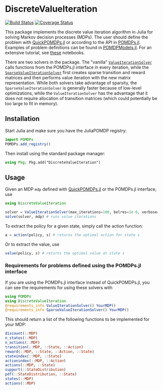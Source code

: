 # DiscreteValueIteration

[![Build Status](https://travis-ci.org/JuliaPOMDP/DiscreteValueIteration.jl.svg?branch=master)](https://travis-ci.org/JuliaPOMDP/DiscreteValueIteration.jl)
[![Coverage Status](https://coveralls.io/repos/github/JuliaPOMDP/DiscreteValueIteration.jl/badge.svg?branch=master)](https://coveralls.io/github/JuliaPOMDP/DiscreteValueIteration.jl?branch=master)

This package implements the discrete value iteration algorithm in Julia for solving Markov decision processes (MDPs).
The user should define the problem with [QuickPOMDPs.jl](https://github.com/JuliaPOMDP/QuickPOMDPs.jl) or according to the API in [POMDPs.jl](https://github.com/JuliaPOMDP/POMDPs.jl). Examples of
problem definitions can be found in [POMDPModels.jl](https://github.com/JuliaPOMDP/POMDPModels.jl). For an extensive tutorial, see [these](https://github.com/JuliaPOMDP/POMDPExamples.jl) notebooks.

There are two solvers in the package. The "vanilla" [`ValueIterationSolver`](src/vanilla.jl) calls functions from the POMDPs.jl interface in every iteration, while the [`SparseValueIterationSolver`](src/sparse.jl) first creates sparse transition and reward matrices and then performs value iteration with the new matrix representation. While both solvers take advantage of sparsity, the `SparseValueIterationSolver` is generally faster because of low-level optimizations, while the `ValueIterationSolver` has the advantage that it does not require allocation of transition matrices (which could potentially be too large to fit in memory).

## Installation

Start Julia and make sure you have the JuliaPOMDP registry:

```julia
import POMDPs
POMDPs.add_registry()
```

Then install using the standard package manager:

```julia
using Pkg; Pkg.add("DiscreteValueIteration")
```

## Usage

Given an MDP `mdp` defined with [QuickPOMDPs.jl](https://github.com/JuliaPOMDP/QuickPOMDPs.jl) or the POMDPs.jl interface, use 

```julia
using DiscreteValueIteration

solver = ValueIterationSolver(max_iterations=100, belres=1e-6, verbose=true) # creates the solver
solve(solver, mdp) # runs value iterations
```
To extract the policy for a given state, simply call the action function:

```julia
a = action(policy, s) # returns the optimal action for state s
```

Or to extract the value, use
```julia
value(policy, s) # returns the optimal value at state s
```

### Requirements for problems defined using the POMDPs.jl interface

If you are using the POMDPs.jl interface instead of QuickPOMDPs.jl, you can see the requirements for using these solvers with

```julia
using POMDPs
using DiscreteValueIteration
@requirements_info ValueIterationSolver() YourMDP()
@requirements_info SparseValueIterationSolver() YourMDP()
```

This should return a list of the following functions to be implemented for your MDP:

```julia
discount(::MDP)
n_states(::MDP)
n_actions(::MDP)
transition(::MDP, ::State, ::Action)
reward(::MDP, ::State, ::Action, ::State)
stateindex(::MDP, ::State)
actionindex(::MDP, ::Action)
actions(::MDP, ::State)
support(::StateDistribution)
pdf(::StateDistribution, ::State)
states(::MDP)
actions(::MDP)
```
